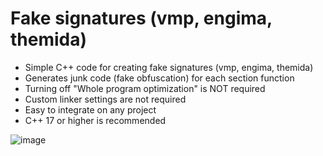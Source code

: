 # Fake signatures (vmp, engima, themida)

- Simple C++ code for creating fake signatures (vmp, engima, themida)
- Generates junk code (fake obfuscation) for each section function
- Turning off "Whole program optimization" is NOT required
- Custom linker settings are not required
- Easy to integrate on any project
- C++ 17 or higher is recommended

![image](https://github.com/user-attachments/assets/f0b8178a-36eb-4a43-89ca-d6ee98e4ebb3)
